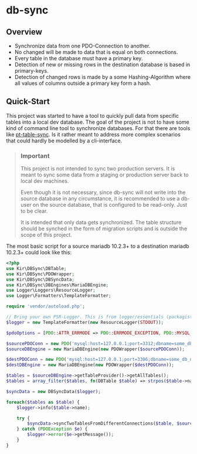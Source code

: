 # db-sync

## Overview

* Synchronize data from one PDO-Connection to another.
* No changed will be made to data that is equal on both connections.
* Every table in the database must have a primary key.
* Detection of new or missing rows in the destination database is based in primary-keys.
* Detection of changed rows is made by a some Hashing-Algorithm where all values of columns outside a primary key form a hash.

## Quick-Start

This project was started to have a tool to quickly pull data from specific tables into a local dev database. The goal of the project is not to have some kind of command line tool to synchronize databases. For that there are tools like [pt-table-sync](https://www.percona.com/doc/percona-toolkit/LATEST/pt-table-sync.html). Is it rather meant to address more complex scenarios that could hardly be modelled by a cli-interface.

> ### Important
> This project is not intended to sync two production servers. It is meant to sync some data from a staging or production server back to local dev machines.
>
> Even though it is not necessary, since db-sync will not write into the source database in any circumstance, it is recommended to use a db-user on the source database, that is configured to be read-only. Just to be clear.
> 
> It is intended that only data gets synchronized. The table structure should be synched in the form of migration scripts and is outside the scope of this project.

The most basic script for a source mariadb 10.2.3+ to a destination mariadb 10.2.3+ could look like this:

```php
<?php
use Kir\DBSync\DBTable;
use Kir\DBSync\PDOWrapper;
use Kir\DBSync\DBSyncData;
use Kir\DBSync\DBEngines\MariaDBEngine;
use Logger\Loggers\ResourceLogger;
use Logger\Formatters\TemplateFormatter;

require 'vendor/autoload.php';

// Bring your own PSR-Logger. This is from logger/essentials (packagist)
$logger = new TemplateFormatter(new ResourceLogger(STDOUT));

$pdoOptions = [PDO::ATTR_ERRMODE => PDO::ERRMODE_EXCEPTION, PDO::MYSQL_ATTR_COMPRESS => true];

$sourcePDOConn = new PDO('mysql:host=127.0.0.1;port=3312;dbname=some_db_name;charset=utf8', 'readonly1', null, $pdoOptions);
$sourceDBEngine = new MariaDBEngine(new PDOWrapper($sourcePDOConn));

$destPDOConn = new PDO('mysql:host=127.0.0.1;port=3306;dbname=some_db_name;charset=utf8', 'root', null, $pdoOptions);
$destDBEngine = new MariaDBEngine(new PDOWrapper($destPDOConn));

$tables = $sourceDBEngine->getTableProvider()->getAllTables();
$tables = array_filter($tables, fn(DBTable $table) => strpos($table->name, 'shop__stats_') !== 0);

$syncData = new DBSyncData($logger);

foreach($tables as $table) {
	$logger->info($table->name);

	try {
		$syncData->syncTwoTablesFromDifferentConnections($table, $sourceDBEngine, $destDBEngine);
	} catch (PDOException $e) {
		$logger->error($e->getMessage());
	}
}
```